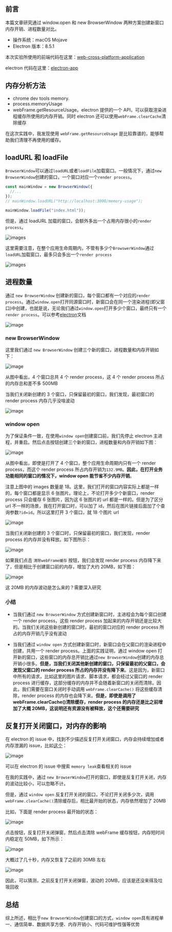 ## 前言

本篇文章研究通过 window.open 和 new BrowserWindow 两种方案创建新窗口内存开销、进程数量对比。

- 操作系统：macOS Mojave
- Electron 版本：8.5.1

本次实验所使用的前端代码在这里：[web-cross-platform-application](https://github.com/lizuncong/web-cross-platform-application)

electron 代码在这里：[electron-app](https://github.com/lizuncong/electron-app)

## 内存分析方法

- chrome dev tools memory.
- process.memoryUsage
- webFrame.getResourceUsage。electron 提供的一个 API，可以获取渲染进程缓存所使用的内存开销。同时 electron 还可以使用`webFrame.clearCache`清除缓存

在这次实践中，我发现使用 `webFrame.getResourceUsage` 是比较靠谱的，能够帮助我们清理不再使用的缓存。

## loadURL 和 loadFile

`BrowserWindow`可以通过`loadURL`或者`loadFile`加载窗口。一般情况下，通过`new BrowserWindow`创建的窗口，一个窗口对应一个`render process`。

```js
const mainWindow = new BrowserWindow({
  //...
});
// mainWindow.loadURL("http://localhost:3000/memory-usage");

mainWindow.loadFile("index.html"));
```

但是，通过 loadURL 加载的窗口，会额外多出一个占用内存很小的`render process`。

![images](../../imgs/process-01.jpg)

这里需要注意，在整个应用生命周期内，不管有多少个`BrowswerWindow`通过`loadURL`加载窗口，最多只会多出一个`render process`

![images](../../imgs/process-02.jpg)

## 进程数量

通过 `new BrowserWindow` 创建新的窗口，每个窗口都有一个对应的`render process`。通过`window.open`打开同源窗口时，新窗口会在同一个渲染进程(即父窗口)中创建，也就是说，无论我们通过`window.open`打开多少个窗口，最终只有一个`render process`。可以参考[electron](https://www.electronjs.org/docs/latest/api/window-open)文档

![image](../../imgs/process-03.jpg)

### new BrowserWindow

这里我们通过 `new BrowserWindow` 创建三个新的窗口，进程数量和内存开销如下：

![image](../../imgs/process-04.jpg)

从图中看出，4 个窗口总共 4 个 render process，这 4 个 render process 所占的内存总和差不多 500MB

当我们关闭新创建的 3 个窗口，只保留最初的窗口，我们发现，最初窗口的 render process 内存几乎没啥波动

![image](../../imgs/process-08.jpg)

### window open

为了保证条件一致，在使用`window open`创建窗口前，我们先停止 electron 主进程，并重启。然后点击按钮创建三个新的窗口，进程数量和内存开销如下图：

![image](../../imgs/process-05.jpg)

从图中看出，即使是打开了 4 个窗口，整个应用生命周期内只有一个 render process，而这个 render process 所占内存开销为`132.9MB`。**因此，在打开业务功能相同的窗口的情况下，window open 能节省不少内存开销**。

注意上图中的 images 数量是 18。这里，我们打开的窗口内容实际上都是一样的，每个窗口都是显示 6 张图片。理论上，不论打开多少个新窗口，render process 只会缓存 6 张图片，因为这 6 张图片的 url 都是一样的。但是为了区分 url 不一样的场景，我在打开窗口时，可以加了 id，然后在图片链接后面加了个查询参数`?id=id`。所以这里打开 3 个窗口，就 18 个图片 url

![image](../../imgs/process-09.jpg)

当我们关闭新创建的 3 个窗口时，只保留最初的窗口，我们发现，render process 的内存并没有释放。如下图所示：

![image](../../imgs/process-06.jpg)

如果我们点击 `清除webFrame缓存` 按钮，我们会发现 render process 内存降下来了，但是相比于创建窗口前的内存，增加了大约 20MB，如下图：

![image](../../imgs/process-07.jpg)

这 20MB 的内存波动是怎么来的？需要深入研究

### 小结

- 当我们通过 `new BrowserWindow` 方式创建新窗口时，主进程会为每个窗口创建一个 render process，这些 render process 加起来的内存开销还是比较大的。当我们关闭这些新创建的窗口时，最初的窗口对应的 render process 所占的内存开销几乎没有波动

- 当我们通过 `window open` 方式创建新窗口时，新窗口会在父窗口的渲染进程中创建，共用一个 render process。上面的实践证明，通过 window open 打开新的窗口，这些窗口的内存总开销比通过`new BrowserWindow`创建的内存总开销小很多。**但是，当我们关闭其他新创建的窗口，只保留最初的父窗口，会发现父窗口的 render process 所占的内存并没有降下来**。这是因为，新窗口中所有的请求，比如这里的图片请求、脚本请求，都会经过父窗口的 render process 进行缓存，这部分缓存的内存并不会随着新窗口的关闭而清除。因此，我们需要在窗口关闭时手动调用 `webFrame.clearCache()` 将这些缓存清除，render process 的内存也会降下来。**但是，即使是调用了 webFrame.clearCache()清除缓存，render process 的内存还是比之前增加了大概 20MB，这说明还有资源没有被释放，这个还需要研究**

## 反复打开关闭窗口，对内存的影响

在 electron 的 issue 中，找到不少描述反复打开关闭窗口，内存会持续增加或者内存泄漏的 issue，比如[这个](https://github.com/electron/electron/issues/21586)：

![image](../../imgs/process-10.jpg)

可以在 electron 的 issue 中搜索 `memory leak`查看相关的 issue

在我的实践中，通过 `new BrowserWindow`打开的窗口，即使是反复打开关闭，内存的波动比较小，可以忽略不计。

但是，通过 `window open` 反复打开关闭的窗口，不论打开关闭多少次，调用 `webFrame.clearCache()`清除缓存后，相比最开始的状态，内存依然增加了 20MB

比如，下面是 render process 最开始的状态：

![image](../../imgs/process-11.jpg)

点击按钮，反复打开关闭弹窗，然后点击清除 webFrame 缓存按钮，内存短时间内稳定在 50MB，如下所示：

![image](../../imgs/process-12.jpg)

大概过了几十秒，内存又恢复了之前的 30MB 左右

![image](../../imgs/process-13.jpg)

因此，可以猜测，之前反复打开关闭弹窗，波动的 20MB，应该是还没来得及垃圾回收

## 总结

综上所述，相比于`new BrowserWindow`创建窗口的方式，`window open`具有进程单一、通信简单、数据共享方便、内存开销小、代码可维护性强等优势
